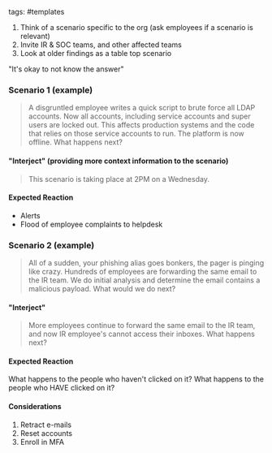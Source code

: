 tags: #templates 

1. Think of a scenario specific to the org (ask employees if a scenario is relevant)
2. Invite IR & SOC teams, and other affected teams
3. Look at older findings as a table top scenario

"It's okay to not know the answer"

### Scenario 1 (example)

> A disgruntled employee writes a quick script to brute force all LDAP accounts. Now all accounts, including service accounts and super users are locked out. This affects production systems and the code that relies on those service accounts to run. The platform is now offline. What happens next?

#### "Interject" (providing more context information to the scenario)

> This scenario is taking place at 2PM on a Wednesday.

#### Expected Reaction

- Alerts
- Flood of employee complaints to helpdesk

### Scenario 2 (example)

> All of a sudden, your phishing alias goes bonkers, the pager is pinging like crazy. Hundreds of employees are forwarding the same email to the IR team. We do initial analysis and determine the email contains a malicious payload. What would we do next?

#### "Interject"

> More employees continue to forward the same email to the IR team, and now IR employee's cannot access their inboxes. What happens next?

#### Expected Reaction

What happens to the people who haven't clicked on it?
What happens to the people who HAVE clicked on it?

#### Considerations

1. Retract e-mails
2. Reset accounts
3. Enroll in MFA
